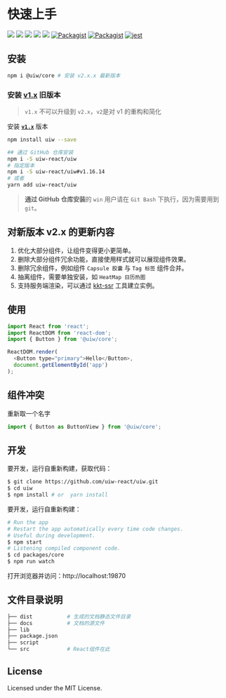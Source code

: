 快速上手
===

[![](https://api.travis-ci.org/uiw-react/uiw.svg?branch=master)](https://travis-ci.org/uiw-react/uiw/builds) [![](https://img.shields.io/github/issues/uiw-react/uiw.svg)](https://github.com/uiw-react/uiw/issues) [![](https://img.shields.io/github/forks/uiw-react/uiw.svg)](https://github.com/uiw-react/uiw/network) [![](https://img.shields.io/github/stars/uiw-react/uiw.svg)](https://github.com/uiw-react/uiw/stargazers) [![](https://img.shields.io/github/release/uiw-react/uiw.svg)](https://github.com/uiw-react/uiw/releases) [![Packagist](https://img.shields.io/dub/l/vibe-d.svg)](https://github.com/uiw-react/uiw) [![Packagist](https://img.shields.io/npm/v/uiw.svg)](https://www.npmjs.com/package/uiw) [![jest](https://facebook.github.io/jest/img/jest-badge.svg)](https://github.com/facebook/jest)

## 安装

```bash
npm i @uiw/core # 安装 v2.x.x 最新版本
```

### 安装 [**v1.x**](https://unpkg.com/uiw/dist/index.html#/cn/quick-start) 旧版本

> `v1.x` 不可以升级到 `v2.x`，`v2`是对 v1 的重构和简化  

安装 [**`v1.x`**](https://unpkg.com/uiw/dist/index.html#/cn/quick-start) 版本

```bash
npm install uiw --save

## 通过 GitHub 仓库安装
npm i -S uiw-react/uiw
# 指定版本
npm i -S uiw-react/uiw#v1.16.14
# 或者
yarn add uiw-react/uiw
```

>  **通过 GitHub 仓库安装**的 `win` 用户请在 `Git Bash` 下执行，因为需要用到 `git`。

## 对新版本 v2.x 的更新内容

1. 优化大部分组件，让组件变得更小更简单。
2. 删除大部分组件冗余功能，直接使用样式就可以展现组件效果。
2. 删除冗余组件，例如组件 `Capsule 胶囊` 与 `Tag 标签` 组件合并。
3. 抽离组件，需要单独安装，如 `HeatMap 日历热图`
4. 支持服务端渲染，可以通过 [kkt-ssr](https://github.com/jaywcjlove/kkt-ssr) 工具建立实例。

## 使用

```js
import React from 'react';
import ReactDOM from 'react-dom';
import { Button } from '@uiw/core';

ReactDOM.render(
  <Button type="primary">Hello</Button>, 
  document.getElementById('app')
);
```

## 组件冲突

重新取一个名字

```js
import { Button as ButtonView } from '@uiw/core';
```

## 开发

要开发，运行自重新构建，获取代码：

```bash
$ git clone https://github.com/uiw-react/uiw.git
$ cd uiw
$ npm install # or  yarn install
```

要开发，运行自重新构建：

```bash
# Run the app
# Restart the app automatically every time code changes. 
# Useful during development.
$ npm start
# Listening compiled component code.
$ cd packages/core
$ npm run watch
```

打开浏览器并访问：http://localhost:19870

## 文件目录说明

```bash
├── dist           # 生成的文档静态文件目录
├── docs           # 文档的源文件
├── lib            
├── package.json
├── script
└── src            # React组件在此
```

## License

Licensed under the MIT License.
